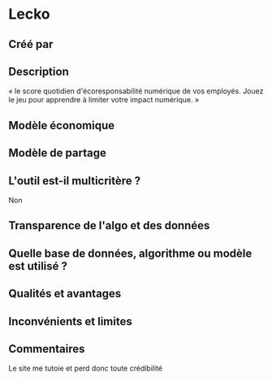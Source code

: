 # Lecko

## Créé par



## Description

« le score quotidien d'écoresponsabilité numérique de vos employés. Jouez le jeu pour apprendre à limiter votre impact numérique. »

## Modèle économique



## Modèle de partage



## L'outil est-il multicritère ?

Non

## Transparence de l'algo et des données



## Quelle base de données, algorithme ou modèle est utilisé ?



## Qualités et avantages



## Inconvénients et limites



## Commentaires

Le site me tutoie et perd donc toute crédibilité

